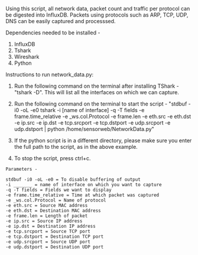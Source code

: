 <!--
 * @Author: Qi7
 * @Date: 2023-02-14 16:30:22
 * @LastEditors: aaronli-uga ql61608@uga.edu
 * @LastEditTime: 2023-02-14 16:30:54
 * @Description: 
-->
Using this script, all network data, packet count and traffic per protocol can be digested into InfluxDB. Packets using protocols such as ARP, TCP, UDP, DNS can be easily captured and processsed.


Dependencies needed to be installed - 

1. InfluxDB
2. Tshark
3. Wireshark
4. Python


Instructions to run network_data.py:

1. Run the following command on the terminal after installing TShark - "tshark -D". This will list all the interfaces on which we can capture. 

2. Run the following command on the terminal to start the script - "stdbuf -i0 -oL -e0 tshark -i [name of interface] -q -T fields -e frame.time_relative -e _ws.col.Protocol -e frame.len -e eth.src -e eth.dst -e ip.src -e ip.dst -e tcp.srcport -e tcp.dstport -e udp.srcport -e udp.dstport | python /home/sensorweb/NetworkData.py"

3. If the python script is in a different directory, please make sure you enter the full path to the script, as in the above example.

4. To stop the script, press ctrl+c.
```
Parameters - 
 
stdbuf -i0 -oL -e0 = To disable buffering of output
-i _______ = name of interface on which you want to capture
-q -T fields = Fields we want to display
-e frame.time_relative = Time at which packet was captured
-e _ws.col.Protocol = Name of protocol
-e eth.src = Source MAC address
-e eth.dst = Destination MAC address
-e frame.len = Length of packet
-e ip.src = Source IP address
-e ip.dst = Destination IP address
-e tcp.srcport = Source TCP port
-e tcp.dstport = Destination TCP port
-e udp.srcport = Source UDP port
-e udp.dstport = Destination UDP port
```